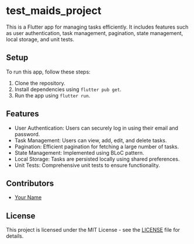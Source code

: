 # test_maids_project

This is a Flutter app for managing tasks efficiently. It includes features such as user authentication, task management, pagination, state management, local storage, and unit tests.

## Setup

To run this app, follow these steps:

1. Clone the repository.
2. Install dependencies using `flutter pub get`.
3. Run the app using `flutter run`.

## Features

- User Authentication: Users can securely log in using their email and password.
- Task Management: Users can view, add, edit, and delete tasks.
- Pagination: Efficient pagination for fetching a large number of tasks.
- State Management: Implemented using BLoC pattern.
- Local Storage: Tasks are persisted locally using shared preferences.
- Unit Tests: Comprehensive unit tests to ensure functionality.

## Contributors

- [Your Name](https://github.com/your_username)

## License

This project is licensed under the MIT License - see the [LICENSE](LICENSE) file for details.

